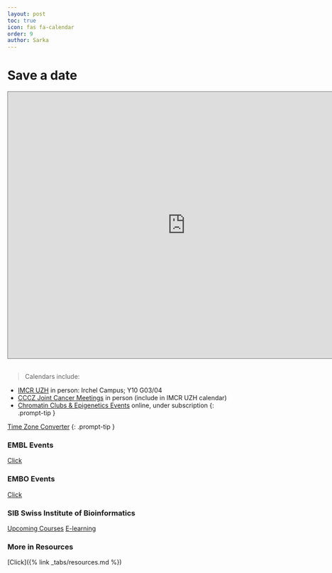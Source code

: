 ```yaml
---
layout: post
toc: true
icon: fas fa-calendar
order: 9
author: Sarka
---
```


# Save a date


<iframe src="https://calendar.google.com/calendar/embed?height=600&wkst=1&ctz=Europe%2FZurich&showPrint=0&src=ZDg2Yzc5YzJlMTZlYTU4YTBhMDNjMDhlMTUxZTQyZDA2OTNjMzNjM2M0NDJjMTJmM2VlZjRiMzk5OGFlN2JjM0Bncm91cC5jYWxlbmRhci5nb29nbGUuY29t&src=ODk3MDc3NTlhYTk0NjUzMWU2MWYyYzAzN2JhZjFjMzNiYjg3YjY4YmY1NzJkOTdhZmY4YmI0Y2YyNzMwNTIzYUBncm91cC5jYWxlbmRhci5nb29nbGUuY29t&src=N2U1OTNhNmM1YWJiNmRkZjIzMDQyYjk1ZTg2MTQxMjYyZDBhYzExZTJiMzM3MTc5ZTk1Mzk0ZWIyZGUxOGQ3NEBncm91cC5jYWxlbmRhci5nb29nbGUuY29t&color=%234285F4&color=%237CB342&color=%23F6BF26" style="border:solid 1px #777" width="800" height="600" frameborder="0" scrolling="no"></iframe>
<br>
<br>


> Calendars include:
* [IMCR UZH](https://www.imcr.uzh.ch/en/seminars.html) in person: Irchel Campus; Y10 G03/04
* [CCCZ Joint Cancer Meetings](https://www.usz.ch/en/event/cccz-joint-cancer-meetings-2025/) in person (include in IMCR UZH calendar)
* [Chromatin Clubs & Epigenetics Events](https://www.activemotif.com/chromatin-clubs) online, under subscription
{: .prompt-tip }

>
[Time Zone Converter](https://www.timeanddate.com/worldclock/converter.html)
{: .prompt-tip }


### EMBL Events
[Click](https://www.embl.org/events/)

<object data= "../uploads/SaveADate/embl_2025.pdf" width="700" height="700" type='application/pdf'></object>

### EMBO Events
[Click](https://www.embo.org/conferences-training/#/)

<object data= "../uploads/SaveADate/embo_2025.pdf" width="700" height="700" type='application/pdf'></object>


### SIB Swiss Institute of Bioinformatics
[Upcoming Courses](https://www.sib.swiss/training/upcoming-training-courses)
[E-learning](https://www.sib.swiss/training/e-learning)


### More in Resources

[Click]({% link _tabs/resources.md %})